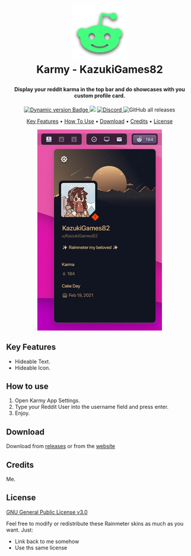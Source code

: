 ﻿﻿<h1 align="center">
  <br>
  <a href="#"><img src="Images/Logo.png" alt="Logo" width="150"></a>
  <br>
  Karmy - KazukiGames82
  <br>
</h1>

<h4 align="center">Display your reddit karma in the top bar and do showcases with you custom profile card.</h4>

<p align="center">
  <a href="https://droptopfour.com/community-apps">
    <img alt="Dynamic version Badge" src="https://img.shields.io/badge/dynamic/json?url=https%3A%2F%2Fraw.githubusercontent.com%2FDroptop-Four%2FGlobalData%2Fmain%2Fdata%2Fcommunity_apps%2Fcommunity_apps.json&query=%24.apps%5B%3F(%40.app.name%20%3D%3D%20'Karmy')%5D.app.version&prefix=v&label=Version&color=43ff64">
  </a>
  <a href="https://droptopfour.com"><img src="https://img.shields.io/badge/Droptop%20Four%20Website-43ff64"></a>
  <a href="https://droptopfour.com/discord">
      <img alt="Discord" src="https://img.shields.io/discord/800124057923485728">
  </a>
  <img alt="GitHub all releases" src="https://img.shields.io/github/downloads/KazukiGames82/Karmy-KazukiGames82/total">
</p>

<p align="center">
  <a href="#key-features">Key Features</a> •
  <a href="#how-to-use">How To Use</a> •
  <a href="#download">Download</a> •
  <a href="#credits">Credits</a> •
  <a href="#license">License</a>
</p>

<p align="center">
  <a href="#"><img src="Images/Screenshot.png" alt="Screenshot"></a>
</p>

## Key Features
- Hideable Text.
- Hideable Icon.

## How to use
1. Open Karmy App Settings.
1. Type your Reddit User into the username field and press enter.
1. Enjoy.

## Download
Download from [releases](https://github.com/KazukiGames82/Karmy-KazukiGames82/releases) or from the [website](https://www.droptopfour.com/community-apps/?id=45)

## Credits
Me.

## License
[GNU General Public License v3.0](LICENSE)

Feel free to modify or redistribute these Rainmeter skins as much as you want. Just:
- Link back to me somehow
- Use ths same license
